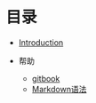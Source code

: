 # 目录

* [Introduction](README.md)

* 帮助
     * [gitbook](help/gitbook.md)
     * [Markdown语法](help/markdown.md)

